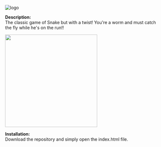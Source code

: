 <p align="center">

![logo](https://user-images.githubusercontent.com/10480470/148709715-449446b6-ce0e-4622-8a8e-78a2a2aa5627.png)

**Description:**  
The classic game of Snake but with a twist! You're a worm and must catch the fly while he's on the run!!

<img src="https://user-images.githubusercontent.com/10480470/148710576-1ade5140-c85a-42f4-a8fe-07dda2735865.gif" width="300">

**Installation:**  
Download the repository and simply open the index.html file. 

 </p>
